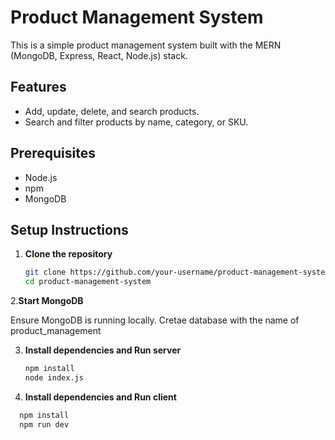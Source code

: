 # Product Management System

This is a simple product management system built with the MERN (MongoDB, Express, React, Node.js) stack.

## Features

- Add, update, delete, and search products.
- Search and filter products by name, category, or SKU.

## Prerequisites

- Node.js
- npm
- MongoDB

## Setup Instructions

1. **Clone the repository**

   ```bash
   git clone https://github.com/your-username/product-management-system.git
   cd product-management-system

2.**Start MongoDB**

  Ensure MongoDB is running locally.
  Cretae database with the name of product_management

3. **Install dependencies and Run server**
   ```bash
   npm install
   node index.js

4. **Install dependencies and Run client**
  ```bash
    npm install
    npm run dev
    








   



